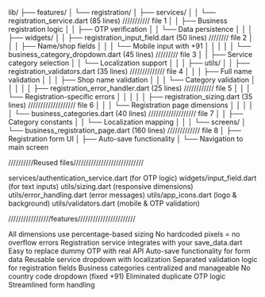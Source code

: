 lib/
├── features/
│   └── registration/
│       ├── services/
│       │   └── registration_service.dart (85 lines) ///////////  file 1
│       │       ├── Business registration logic
│       │       ├── OTP verification
│       │       └── Data persistence
│       │
│       ├── widgets/
│       │   ├── registration_input_field.dart (50 lines) //////// file 2
│       │   │   ├── Name/shop fields
│       │   │   └── Mobile input with +91
│       │   │
│       │   └── business_category_dropdown.dart (45 lines)  ///////// file 3
│       │       ├── Service category selection
│       │       └── Localization support
│       │
│       ├── utils/
│       │   ├── registration_validators.dart (35 lines)   ////////////// file 4
│       │   │   ├── Full name validation
│       │   │   ├── Shop name validation
│       │   │   └── Category validation
│       │   │
│       │   ├── registration_error_handler.dart (25 lines)   //////////// file 5
│       │   │   └── Registration-specific errors
│       │   │
│       │   ├── registration_sizing.dart (35 lines)   ///////////////////  file 6
│       │   │   └── Registration page dimensions
│       │   │
│       │   └── business_categories.dart (40 lines)   /////////////////// file 7
│       │       ├── Category constants
│       │       └── Localization mapping
│       │
│       └── screens/
│           └── business_registration_page.dart (160 lines)   ///////////// file 8
│               ├── Registration form UI
│               ├── Auto-save functionality
│               └── Navigation to main screen


//////////Reused files////////////////////////////


services/authentication_service.dart (for OTP logic)
widgets/input_field.dart (for text inputs)
utils/sizing.dart (responsive dimensions)
utils/error_handling.dart (error messages)
utils/app_icons.dart (logo & background)
utils/validators.dart (mobile & OTP validation)

/////////////////features///////////////////////

All dimensions use percentage-based sizing
No hardcoded pixels = no overflow errors
Registration service integrates with your save_data.dart
Easy to replace dummy OTP with real API
Auto-save functionality for form data
Reusable service dropdown with localization
Separated validation logic for registration fields
Business categories centralized and manageable
No country code dropdown (fixed +91)
Eliminated duplicate OTP logic
Streamlined form handling